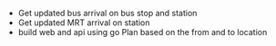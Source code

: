 * Get updated bus arrival on bus stop and station
* Get updated MRT arrival on station
* build web and api using go
Plan based on the from and to location
